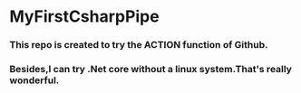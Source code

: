 # MyFirstCsharpPipe

### This repo is created to try the ACTION function of Github.
### Besides,I can try .Net core without a linux system.That's really wonderful.
